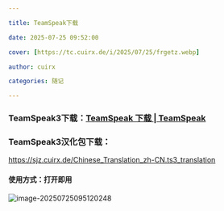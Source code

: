 ```yaml
---

title: TeamSpeak下载

date: 2025-07-25 09:52:00

cover: [https://tc.cuirx.de/i/2025/07/25/frgetz.webp]

author: cuirx

categories: 随记

---
```


### TeamSpeak3下载：[TeamSpeak 下载 | TeamSpeak](https://teamspeak.com/zh-CN/downloads/#ts3client)



### TeamSpeak3汉化包下载：

https://sjz.cuirx.de/Chinese_Translation_zh-CN.ts3_translation

#### 使用方式：打开即用

![image-20250725095120248](https://tc.cuirx.de/i/2025/07/25/fqbwu9-2.webp)